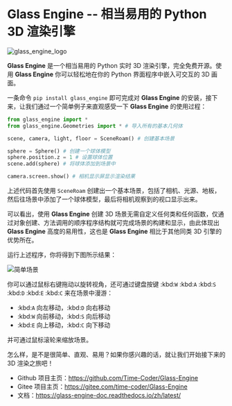# Glass Engine -- 相当易用的 Python 3D 渲染引擎

![glass_engine_logo](https://gitee.com/time-coder/Glass-Engine/blob/main/glass_engine/glass_engine_logo256.png)

**Glass Engine** 是一个相当易用的 Python 实时 3D 渲染引擎，完全免费开源。使用 **Glass Engine** 你可以轻松地在你的 Python 界面程序中嵌入可交互的 3D 画面。

一条命令 ``pip install glass_engine`` 即可完成对 **Glass Engine** 的安装，接下来，让我们通过一个简单例子来直观感受一下 **Glass Engine** 的使用过程：

```python
from glass_engine import *
from glass_engine.Geometries import * # 导入所有的基本几何体

scene, camera, light, floor = SceneRoam() # 创建基本场景

sphere = Sphere() # 创建一个球体模型
sphere.position.z = 1 # 设置球体位置
scene.add(sphere) # 将球体添加到场景中

camera.screen.show() # 相机显示屏显示渲染结果
```

上述代码首先使用 ``SceneRoam`` 创建出一个基本场景，包括了相机、光源、地板，然后往场景中添加了一个球体模型，最后将相机观察到的视口显示出来。

可以看出，使用 **Glass Engine** 创建 3D 场景无需自定义任何类和任何函数，仅通过对象创建、方法调用的顺序程序结构就可完成场景的构建和显示，由此体现出 **Glass Engine** 高度的易用性，这也是 **Glass Engine** 相比于其他同类 3D 引擎的优势所在。

运行上述程序，你将得到下图所示结果：

![简单场景](https://gitee.com/time-coder/Glass-Engine/blob/main/start.png)

你可以通过鼠标右键拖动以旋转视角，还可通过键盘按键 :kbd:`W` :kbd:`A` :kbd:`S` :kbd:`D` :kbd:`E` :kbd:`C` 来在场景中漫游：

- :kbd:`A` 向左移动，:kbd:`D` 向右移动
- :kbd:`W` 向前移动，:kbd:`S` 向后移动
- :kbd:`E` 向上移动，:kbd:`C` 向下移动

并可通过鼠标滚轮来缩放场景。

怎么样，是不是很简单、直观、易用？如果你感兴趣的话，就让我们开始接下来的 3D 渲染之旅吧！

* Github 项目主页：https://github.com/Time-Coder/Glass-Engine
* Gitee 项目主页：https://gitee.com/time-coder/Glass-Engine
* 文档：https://glass-engine-doc.readthedocs.io/zh/latest/